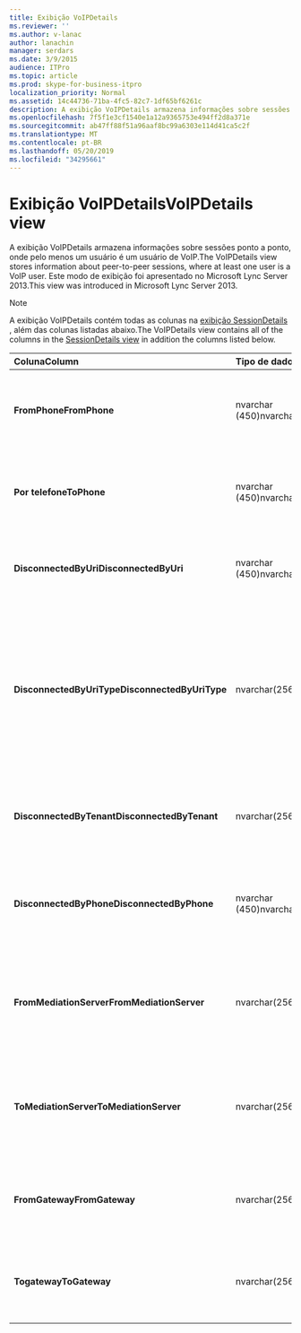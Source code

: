 ```yaml
---
title: Exibição VoIPDetails
ms.reviewer: ''
ms.author: v-lanac
author: lanachin
manager: serdars
ms.date: 3/9/2015
audience: ITPro
ms.topic: article
ms.prod: skype-for-business-itpro
localization_priority: Normal
ms.assetid: 14c44736-71ba-4fc5-82c7-1df65bf6261c
description: A exibição VoIPDetails armazena informações sobre sessões ponto a ponto, onde pelo menos um usuário é um usuário de VoIP. Este modo de exibição foi apresentado no Microsoft Lync Server 2013.
ms.openlocfilehash: 7f5f1e3cf1540e1a12a9365753e494ff2d8a371e
ms.sourcegitcommit: ab47ff88f51a96aaf8bc99a6303e114d41ca5c2f
ms.translationtype: MT
ms.contentlocale: pt-BR
ms.lasthandoff: 05/20/2019
ms.locfileid: "34295661"
---
```

# <a name="voipdetails-view"></a><span data-ttu-id="3d731-104">Exibição VoIPDetails</span><span class="sxs-lookup"><span data-stu-id="3d731-104">VoIPDetails view</span></span>
 
<span data-ttu-id="3d731-105">A exibição VoIPDetails armazena informações sobre sessões ponto a ponto, onde pelo menos um usuário é um usuário de VoIP.</span><span class="sxs-lookup"><span data-stu-id="3d731-105">The VoIPDetails view stores information about peer-to-peer sessions, where at least one user is a VoIP user.</span></span> <span data-ttu-id="3d731-106">Este modo de exibição foi apresentado no Microsoft Lync Server 2013.</span><span class="sxs-lookup"><span data-stu-id="3d731-106">This view was introduced in Microsoft Lync Server 2013.</span></span>
  
> [!NOTE]
> <span data-ttu-id="3d731-107">A exibição VoIPDetails contém todas as colunas na [exibição SessionDetails](sessiondetails-0.md) , além das colunas listadas abaixo.</span><span class="sxs-lookup"><span data-stu-id="3d731-107">The VoIPDetails view contains all of the columns in the [SessionDetails view](sessiondetails-0.md) in addition the columns listed below.</span></span>
  
|<span data-ttu-id="3d731-108">**Coluna**</span><span class="sxs-lookup"><span data-stu-id="3d731-108">**Column**</span></span>|<span data-ttu-id="3d731-109">**Tipo de dados**</span><span class="sxs-lookup"><span data-stu-id="3d731-109">**Data Type**</span></span>|<span data-ttu-id="3d731-110">**Detalhes**</span><span class="sxs-lookup"><span data-stu-id="3d731-110">**Details**</span></span>|
|:-----|:-----|:-----|
|<span data-ttu-id="3d731-111">**FromPhone**</span><span class="sxs-lookup"><span data-stu-id="3d731-111">**FromPhone**</span></span> <br/> |<span data-ttu-id="3d731-112">nvarchar (450)</span><span class="sxs-lookup"><span data-stu-id="3d731-112">nvarchar(450)</span></span>  <br/> |<span data-ttu-id="3d731-113">URI do telefone do usuário que iniciou a sessão.</span><span class="sxs-lookup"><span data-stu-id="3d731-113">Phone URI of the user who started the session.</span></span>  <br/> |
|<span data-ttu-id="3d731-114">**Por telefone**</span><span class="sxs-lookup"><span data-stu-id="3d731-114">**ToPhone**</span></span> <br/> |<span data-ttu-id="3d731-115">nvarchar (450)</span><span class="sxs-lookup"><span data-stu-id="3d731-115">nvarchar(450)</span></span>  <br/> |<span data-ttu-id="3d731-116">URI do telefone do usuário que ingressou na sessão.</span><span class="sxs-lookup"><span data-stu-id="3d731-116">Phone URI of the user who joined the session.</span></span>  <br/> |
|<span data-ttu-id="3d731-117">**DisconnectedByUri**</span><span class="sxs-lookup"><span data-stu-id="3d731-117">**DisconnectedByUri**</span></span> <br/> |<span data-ttu-id="3d731-118">nvarchar (450)</span><span class="sxs-lookup"><span data-stu-id="3d731-118">nvarchar(450)</span></span>  <br/> |<span data-ttu-id="3d731-119">URL do usuário que desconectou a sessão.</span><span class="sxs-lookup"><span data-stu-id="3d731-119">URI of the user who disconnected the session.</span></span>  <br/> |
|<span data-ttu-id="3d731-120">**DisconnectedByUriType**</span><span class="sxs-lookup"><span data-stu-id="3d731-120">**DisconnectedByUriType**</span></span> <br/> |<span data-ttu-id="3d731-121">nvarchar(256)</span><span class="sxs-lookup"><span data-stu-id="3d731-121">nvarchar(256)</span></span>  <br/> |<span data-ttu-id="3d731-122">Tipo de URI do usuário que desconectou a sessão.</span><span class="sxs-lookup"><span data-stu-id="3d731-122">Type of URI of the user who disconnected the session.</span></span> <span data-ttu-id="3d731-123">Consulte a [tabela UriTypes](uritypes.md) para obter mais informações.</span><span class="sxs-lookup"><span data-stu-id="3d731-123">See the [UriTypes table](uritypes.md) for more information.</span></span> <br/> |
|<span data-ttu-id="3d731-124">**DisconnectedByTenant**</span><span class="sxs-lookup"><span data-stu-id="3d731-124">**DisconnectedByTenant**</span></span> <br/> |<span data-ttu-id="3d731-125">nvarchar(256)</span><span class="sxs-lookup"><span data-stu-id="3d731-125">nvarchar(256)</span></span>  <br/> |<span data-ttu-id="3d731-126">Locatário do usuário que desconectou a sessão.</span><span class="sxs-lookup"><span data-stu-id="3d731-126">Tenant of the user who disconnected the session.</span></span>  <br/> |
|<span data-ttu-id="3d731-127">**DisconnectedByPhone**</span><span class="sxs-lookup"><span data-stu-id="3d731-127">**DisconnectedByPhone**</span></span> <br/> |<span data-ttu-id="3d731-128">nvarchar (450)</span><span class="sxs-lookup"><span data-stu-id="3d731-128">nvarchar(450)</span></span>  <br/> |<span data-ttu-id="3d731-129">URI do telefone do usuário que desconectou a sessão.</span><span class="sxs-lookup"><span data-stu-id="3d731-129">Phone URI of the user who disconnected the session.</span></span>  <br/> |
|<span data-ttu-id="3d731-130">**FromMediationServer**</span><span class="sxs-lookup"><span data-stu-id="3d731-130">**FromMediationServer**</span></span> <br/> |<span data-ttu-id="3d731-131">nvarchar(256)</span><span class="sxs-lookup"><span data-stu-id="3d731-131">nvarchar(256)</span></span>  <br/> |<span data-ttu-id="3d731-132">Servidor de mediação usado pelo usuário que iniciou a sessão.</span><span class="sxs-lookup"><span data-stu-id="3d731-132">Mediation Server used by the user who started the session.</span></span>  <br/> |
|<span data-ttu-id="3d731-133">**ToMediationServer**</span><span class="sxs-lookup"><span data-stu-id="3d731-133">**ToMediationServer**</span></span> <br/> |<span data-ttu-id="3d731-134">nvarchar(256)</span><span class="sxs-lookup"><span data-stu-id="3d731-134">nvarchar(256)</span></span>  <br/> |<span data-ttu-id="3d731-135">Servidor de mediação usado pelo usuário que ingressou na sessão.</span><span class="sxs-lookup"><span data-stu-id="3d731-135">Mediation Server used by the user who joined the session.</span></span>  <br/> |
|<span data-ttu-id="3d731-136">**FromGateway**</span><span class="sxs-lookup"><span data-stu-id="3d731-136">**FromGateway**</span></span> <br/> |<span data-ttu-id="3d731-137">nvarchar(256)</span><span class="sxs-lookup"><span data-stu-id="3d731-137">nvarchar(256)</span></span>  <br/> |<span data-ttu-id="3d731-138">O gateway usado pelo usuário que iniciou a sessão.</span><span class="sxs-lookup"><span data-stu-id="3d731-138">Gateway used by the user who started the session.</span></span>  <br/> |
|<span data-ttu-id="3d731-139">**Togateway**</span><span class="sxs-lookup"><span data-stu-id="3d731-139">**ToGateway**</span></span> <br/> |<span data-ttu-id="3d731-140">nvarchar(256)</span><span class="sxs-lookup"><span data-stu-id="3d731-140">nvarchar(256)</span></span>  <br/> |<span data-ttu-id="3d731-141">O gateway usado pelo usuário que ingressou na sessão.</span><span class="sxs-lookup"><span data-stu-id="3d731-141">Gateway used by the user who joined the session.</span></span>  <br/> |
   

